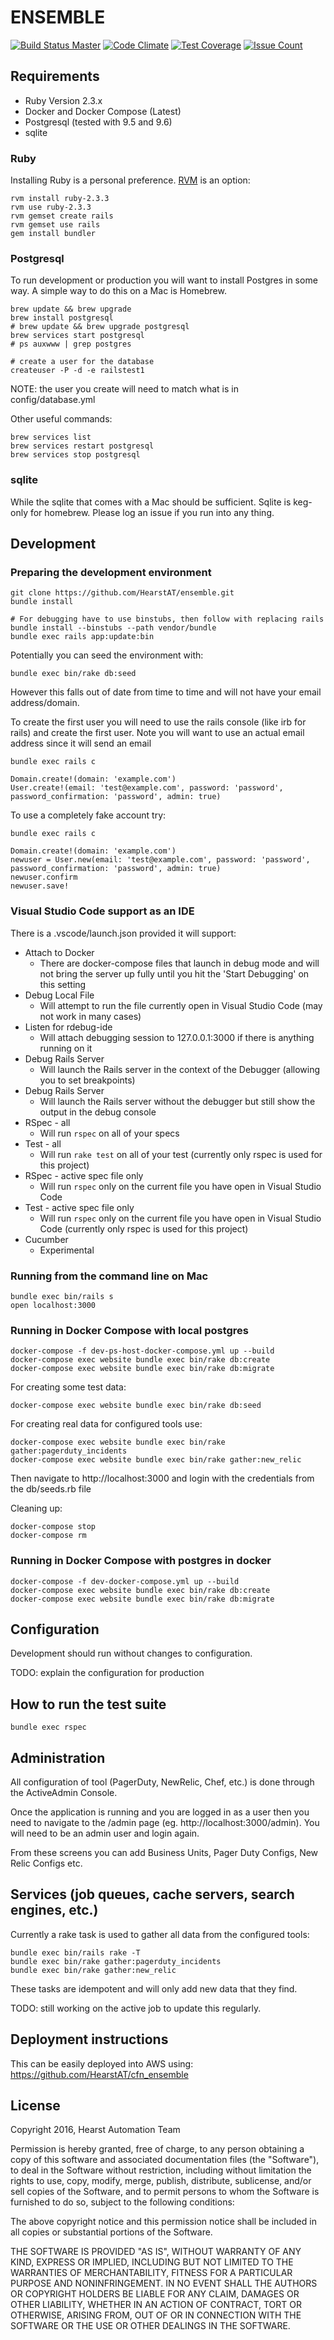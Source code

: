 # ENSEMBLE
[![Build Status Master](https://travis-ci.org/HearstAT/ensemble.svg?branch=master)](https://travis-ci.org/HearstAT/ensemble)
[![Code Climate](https://codeclimate.com/github/HearstAT/ensemble/badges/gpa.svg)](https://codeclimate.com/github/HearstAT/ensemble) [![Test Coverage](https://codeclimate.com/github/HearstAT/ensemble/badges/coverage.svg)](https://codeclimate.com/github/HearstAT/ensemble/coverage) [![Issue Count](https://codeclimate.com/github/HearstAT/ensemble/badges/issue_count.svg)](https://codeclimate.com/github/HearstAT/ensemble)

## Requirements

* Ruby Version 2.3.x
* Docker and Docker Compose (Latest)
* Postgresql (tested with 9.5 and 9.6)
* sqlite

### Ruby

Installing Ruby is a personal preference.  [RVM](https://rvm.io/rvm/install) is an option:

```
rvm install ruby-2.3.3
rvm use ruby-2.3.3
rvm gemset create rails
rvm gemset use rails
gem install bundler
```

### Postgresql

To run development or production you will want to install Postgres in some way.  A simple way to do this on a Mac is Homebrew.

```
brew update && brew upgrade
brew install postgresql
# brew update && brew upgrade postgresql
brew services start postgresql
# ps auxwww | grep postgres

# create a user for the database
createuser -P -d -e railstest1
```

NOTE: the user you create will need to match what is in config/database.yml

Other useful commands:

```
brew services list
brew services restart postgresql
brew services stop postgresql
```

### sqlite

While the sqlite that comes with a Mac should be sufficient.  Sqlite is keg-only for homebrew.  Please log an issue if you run into any thing.

## Development

### Preparing the development environment

```
git clone https://github.com/HearstAT/ensemble.git
bundle install
 
# For debugging have to use binstubs, then follow with replacing rails
bundle install --binstubs --path vendor/bundle
bundle exec rails app:update:bin
```

Potentially you can seed the environment with:

```
bundle exec bin/rake db:seed
```

However this falls out of date from time to time and will not have your email address/domain.

To create the first user you will need to use the rails console (like irb for rails) and create the first user.  Note you will want to use an actual email address since it will send an email

```
bundle exec rails c

Domain.create!(domain: 'example.com')
User.create!(email: 'test@example.com', password: 'password', password_confirmation: 'password', admin: true)
```

To use a completely fake account try:

```
bundle exec rails c

Domain.create!(domain: 'example.com')
newuser = User.new(email: 'test@example.com', password: 'password', password_confirmation: 'password', admin: true)
newuser.confirm
newuser.save!
```

### Visual Studio Code support as an IDE

There is a .vscode/launch.json provided it will support:

* Attach to Docker
  * There are docker-compose files that launch in debug mode and will not bring the server up fully until you hit the 'Start Debugging' on this setting
* Debug Local File
  * Will attempt to run the file currently open in Visual Studio Code (may not work in many cases)
* Listen for rdebug-ide
  * Will attach debugging session to 127.0.0.1:3000 if there is anything running on it 
* Debug Rails Server 
  * Will launch the Rails server in the context of the Debugger (allowing you to set breakpoints)
* Debug Rails Server 
  * Will launch the Rails server without the debugger but still show the output in the debug console
* RSpec - all
  * Will run `rspec` on all of your specs
* Test - all
  * Will run `rake test` on all of your test (currently only rspec is used for this project)
* RSpec - active spec file only
  * Will run `rspec` only on the current file you have open in Visual Studio Code
* Test - active spec file only
  * Will run `rspec` only on the current file you have open in Visual Studio Code (currently only rspec is used for this project)
* Cucumber
  * Experimental 

### Running from the command line on Mac

```
bundle exec bin/rails s
open localhost:3000
```

### Running in Docker Compose with local postgres

```
docker-compose -f dev-ps-host-docker-compose.yml up --build
docker-compose exec website bundle exec bin/rake db:create
docker-compose exec website bundle exec bin/rake db:migrate
```

For creating some test data:

```
docker-compose exec website bundle exec bin/rake db:seed
```

For creating real data for configured tools use:

```
docker-compose exec website bundle exec bin/rake gather:pagerduty_incidents
docker-compose exec website bundle exec bin/rake gather:new_relic
```


Then navigate to http://localhost:3000 and login with the credentials from the db/seeds.rb file

Cleaning up:

```
docker-compose stop
docker-compose rm
```

### Running in Docker Compose with postgres in docker

```
docker-compose -f dev-docker-compose.yml up --build
docker-compose exec website bundle exec bin/rake db:create
docker-compose exec website bundle exec bin/rake db:migrate
```

## Configuration

Development should run without changes to configuration.

TODO: explain the configuration for production

## How to run the test suite

```
bundle exec rspec
```

## Administration

All configuration of tool (PagerDuty, NewRelic, Chef, etc.) is done through the ActiveAdmin Console.

Once the application is running and you are logged in as a user then you need to navigate to the /admin page (eg. http://localhost:3000/admin).  You will need to be an admin user and login again.

From these screens you can add Business Units, Pager Duty Configs, New Relic Configs etc.

## Services (job queues, cache servers, search engines, etc.)

Currently a rake task is used to gather all data from the configured tools:

```
bundle exec bin/rails rake -T
bundle exec bin/rake gather:pagerduty_incidents
bundle exec bin/rake gather:new_relic
```

These tasks are idempotent and will only add new data that they find.

TODO: still working on the active job to update this regularly.

## Deployment instructions

This can be easily deployed into AWS using: https://github.com/HearstAT/cfn_ensemble

## License

Copyright 2016, Hearst Automation Team

Permission is hereby granted, free of charge, to any person obtaining a copy of this software and associated documentation files (the "Software"), to deal in the Software without restriction, including without limitation the rights to use, copy, modify, merge, publish, distribute, sublicense, and/or sell copies of the Software, and to permit persons to whom the Software is furnished to do so, subject to the following conditions:

The above copyright notice and this permission notice shall be included in all copies or substantial portions of the Software.

THE SOFTWARE IS PROVIDED "AS IS", WITHOUT WARRANTY OF ANY KIND, EXPRESS OR IMPLIED, INCLUDING BUT NOT LIMITED TO THE WARRANTIES OF MERCHANTABILITY, FITNESS FOR A PARTICULAR PURPOSE AND NONINFRINGEMENT. IN NO EVENT SHALL THE AUTHORS OR COPYRIGHT HOLDERS BE LIABLE FOR ANY CLAIM, DAMAGES OR OTHER LIABILITY, WHETHER IN AN ACTION OF CONTRACT, TORT OR OTHERWISE, ARISING FROM, OUT OF OR IN CONNECTION WITH THE SOFTWARE OR THE USE OR OTHER DEALINGS IN THE SOFTWARE.
